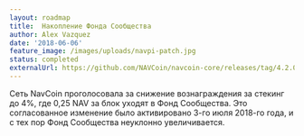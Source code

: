 ```yaml
---
layout: roadmap
title:  Накопление Фонда Сообщества
author: Alex Vazquez
date: '2018-06-06'
feature_image: /images/uploads/navpi-patch.jpg
status: completed
externalUrl: https://github.com/NAVCoin/navcoin-core/releases/tag/4.2.0/
---
```


Сеть NavCoin проголосовала за снижение вознаграждения за стекинг до 4%, где 0,25 NAV за блок уходят в Фонд Сообщества. Это согласованное изменение было активировано 3-го июля 2018-го года, и с тех пор Фонд Сообщества неуклонно&nbsp;увеличивается.
